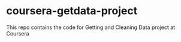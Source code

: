 # coursera-getdata-project
This repo contains the code for Getting and Cleaning Data project at Coursera

